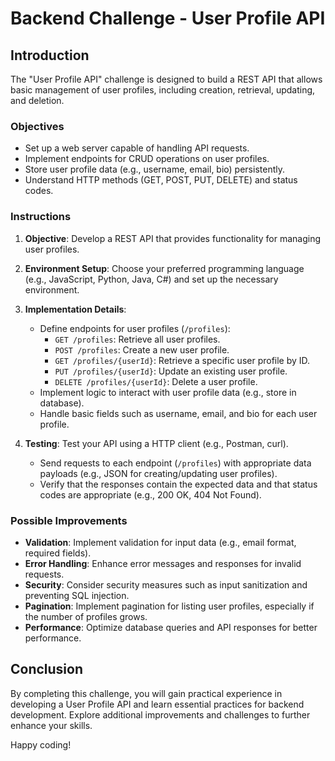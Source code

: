 # Backend Challenge - User Profile API

## Introduction

The "User Profile API" challenge is designed to build a REST API that allows basic management of user profiles, including creation, retrieval, updating, and deletion.

### Objectives

- Set up a web server capable of handling API requests.
- Implement endpoints for CRUD operations on user profiles.
- Store user profile data (e.g., username, email, bio) persistently.
- Understand HTTP methods (GET, POST, PUT, DELETE) and status codes.

### Instructions

1. **Objective**: Develop a REST API that provides functionality for managing user profiles.

2. **Environment Setup**: Choose your preferred programming language (e.g., JavaScript, Python, Java, C#) and set up the necessary environment.

3. **Implementation Details**: 
   - Define endpoints for user profiles (`/profiles`):
     - `GET /profiles`: Retrieve all user profiles.
     - `POST /profiles`: Create a new user profile.
     - `GET /profiles/{userId}`: Retrieve a specific user profile by ID.
     - `PUT /profiles/{userId}`: Update an existing user profile.
     - `DELETE /profiles/{userId}`: Delete a user profile.
   - Implement logic to interact with user profile data (e.g., store in database).
   - Handle basic fields such as username, email, and bio for each user profile.

4. **Testing**: Test your API using a HTTP client (e.g., Postman, curl).
   - Send requests to each endpoint (`/profiles`) with appropriate data payloads (e.g., JSON for creating/updating user profiles).
   - Verify that the responses contain the expected data and that status codes are appropriate (e.g., 200 OK, 404 Not Found).

### Possible Improvements

- **Validation**: Implement validation for input data (e.g., email format, required fields).
- **Error Handling**: Enhance error messages and responses for invalid requests.
- **Security**: Consider security measures such as input sanitization and preventing SQL injection.
- **Pagination**: Implement pagination for listing user profiles, especially if the number of profiles grows.
- **Performance**: Optimize database queries and API responses for better performance.

## Conclusion

By completing this challenge, you will gain practical experience in developing a User Profile API and learn essential practices for backend development. Explore additional improvements and challenges to further enhance your skills.

Happy coding!
